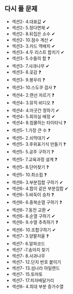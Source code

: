 ## 다시 풀 문제

- 섹션2- 4.대표값 ✔
- 섹션2- 5.정다면체 ✔
- 섹션2- 8.뒤집은 소수 ✔
- 섹션2- 10.점수 계산 ✔
- 섹션3- 3.카드 역배치 ✔
- 섹션3- 4.두 리스트 합치기 ✔
- 섹션3- 5.수들의 합 ❓
- 섹션3- 7.사과나무 ✔
- 섹션3- 8.곶감 ❓
- 섹션3- 9.봉우리 ❓
- 섹션3- 10.스도쿠 검사 ❓
- 섹션4- 2.랜선 자르기 ❓
- 섹션4- 3.뮤직 비디오 ❓
- 섹션4- 4.마굿간 정하기 ✔
- 섹션4- 5.회의실 배정 ✔
- 섹션4- 8.침몰하는 타이타닉 ❓
- 섹션5- 1.가장 큰 수 ❓
- 섹션5- 2.쇠막대기 ✔
- 섹션5- 3.후위표기식 만들기 ❓
- 섹션5- 5.공주 구하기 ❓
- 섹션5- 7.교육과정 설계 ❓
- 섹션5- 8.단어찾기 ❓
- 섹션5- 10.최소힙 ❓
- 섹션6- 3.부분집합 구하기 ✔
- 섹션6- 4.합이 같은 부분집합 ✔
- 섹션6- 5.바둑이 승차 ❓
- 섹션6- 6.중복순열 구하기 ❓
- 섹션6- 7.동전 교환 ✔
- 섹션6- 8.순열 구하기 ✔
- 섹션6- 9.수열 추측하기 ❓
- 섹션6- 10.조합구하기 ✔
- 섹션7- 3.양팔저울 ❓
- 섹션7- 6.알파코드
- 섹션7 -7.송아지 찾기
- 섹션7- 8.사과나무
- 섹션7- 12.단지 번호 붙이기
- 섹션7- 13.섬나라 아일랜드
- 섹션7- 15.토마토
- 섹션7- 17.피자배달거리
- 섹션8- 4.최대 부분 증가수열